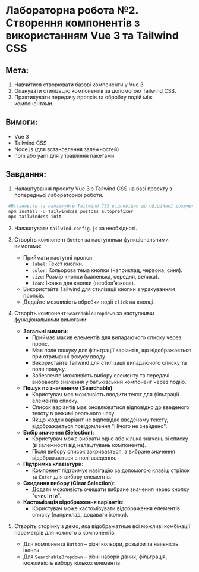 # Лабораторна робота №2. Створення компонентів з використанням Vue 3 та Tailwind CSS

## Мета:

1. Навчитися створювати базові компоненти у Vue 3.
2. Опанувати стилізацію компонентів за допомогою Tailwind CSS.
3. Практикувати передачу пропсів та обробку подій між компонентами.

## Вимоги:

- Vue 3
- Tailwind CSS
- Node.js (для встановлення залежностей)
- npm або yarn для управління пакетами

## Завдання:

1. Налаштування проекту Vue 3 з Tailwind CSS на базі проекту з попередньої лабораторної роботи.

 ```bash
  #Встановіть та налаштуйте Tailwind CSS відповідно до офіційної документації:
  npm install -D tailwindcss postcss autoprefixer
  npx tailwindcss init
  ```

2. Налаштувати `tailwind.config.js` за необхідноті.

3. Створіть компонент `Button` за наступними функціональними вимогами:
    - Приймати наступні пропси:
        - `label`: Текст кнопки.
        - `color`: Кольорова тема кнопки (наприклад, червона, синя).
        - `size`: Розмір кнопки (маленька, середня, велика).
        - `icon`: Іконка для кнопки (необов’язкова).
    - Використайте Tailwind для стилізації кнопки з урахуванням пропсів.
    - Додайте можливість обробки події `click` на кнопці.

3. Створіть компонент `SearchableDropdown` за наступними функціональними вимогами:
   - **Загальні вимоги**:
     - Приймає масив елементів для випадаючого списку через пропс.
     - Має поле пошуку для фільтрації варіантів, що відображається при отриманні фокусу вводу.
     - Використайте Tailwind для стилізації випадаючого списку та поля пошуку.
     - Забезпечте можливість вибору елементу та передачі вибраного значення у батьківський компонент через подію.
   - **Пошук по значенням (Searchable)**:
     - Користувач має можливість вводити текст для фільтрації елементів списку.
     - Список варіантів має оновлюватися відповідно до введеного тексту в режимі реального часу.
     - Якщо жоден варіант не відповідає введеному тексту, відображається повідомлення "Нічого не знайдено".
   - **Вибір значення (Selection)**:
     - Користувач може вибрати одне або кілька значень зі списку (в залежності від налаштувань компонента).
     - Після вибору список закривається, а вибране значення відображається в полі введення.
   - **Підтримка клавіатури**:
     - Компонент підтримує навігацію за допомогою клавіш стрілок та `Enter` для вибору елементів.
   - **Скидання вибору (Clear Selection)**:
     - Додати можливість очищати вибране значення через кнопку "очистити".
   - **Кастомізація відображення варіантів**:
     - Користувач може кастомізувати відображення елементів списку (наприклад, додавати іконки).
4. Створіть сторінку з демо, яка відображатиме всі можливі комбінації параметрів для кожного з компонентів:
    - Для компонента `Button` – різні кольори, розміри та наявність іконок.
    - Для `SearchableDropdown` – різні набори даних, фільтрація, можливість вибору кількох елементів.
  
